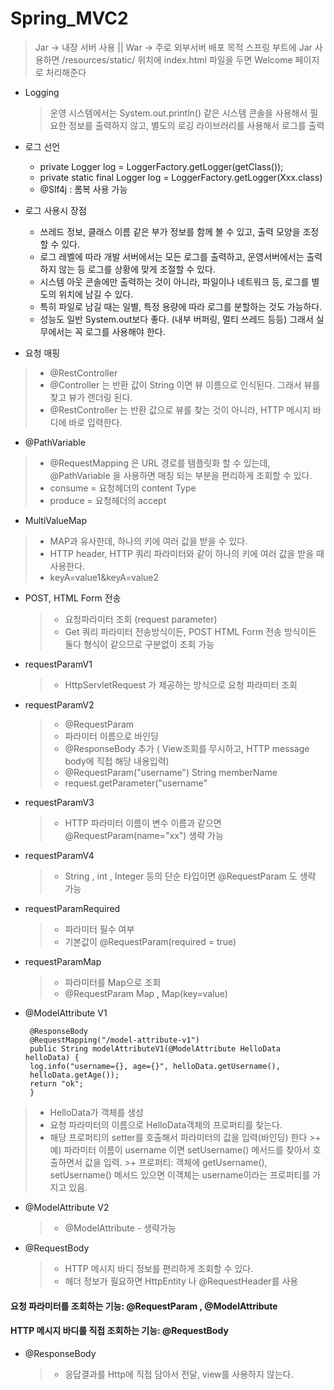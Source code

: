 # Spring_MVC2
> Jar -> 내장 서버 사용  ||  War -> 주로 외부서버 배포 목적
> 스프링 부트에 Jar 사용하면 /resources/static/ 위치에 index.html 파일을 두면 Welcome 페이지로 처리해준다

+ Logging
  > 운영 시스템에서는 System.out.println() 같은 시스템 콘솔을 사용해서 필요한 정보를 출력하지 않고, 별도의 로깅 라이브러리를 
  > 사용해서 로그를 출력
+ 로그 선언
  + private Logger log = LoggerFactory.getLogger(getClass());
  + private static final Logger log = LoggerFactory.getLogger(Xxx.class)  
  +  @Slf4j : 롬복 사용 가능
+ 로그 사용시 장점
  + 쓰레드 정보, 클래스 이름 같은 부가 정보를 함께 볼 수 있고, 출력 모양을 조정할 수 있다.
  + 로그 레벨에 따라 개발 서버에서는 모든 로그를 출력하고, 운영서버에서는 출력하지 않는 등 로그를 상황에 맞게 조절할 수 있다.
  + 시스템 아웃 콘솔에만 출력하는 것이 아니라, 파일이나 네트워크 등, 로그를 별도의 위치에 남길 수 있다. 
  + 특히 파일로 남길 때는 일별, 특정 용량에 따라 로그를 분할하는 것도 가능하다.
  + 성능도 일반 System.out보다 좋다. (내부 버퍼링, 멀티 쓰레드 등등) 그래서 실무에서는 꼭 로그를 사용해야 한다.

+ 요청 매핑
>+ @RestController
>+ @Controller 는 반환 값이 String 이면 뷰 이름으로 인식된다. 그래서 뷰를 찾고 뷰가 랜더링 된다.
>+ @RestController 는 반환 값으로 뷰를 찾는 것이 아니라, HTTP 메시지 바디에 바로 입력한다.
+ @PathVariable
>+ @RequestMapping 은 URL 경로를 템플릿화 할 수 있는데, @PathVariable 을 사용하면 매칭 되는 부분을 편리하게 조회할 수 있다.
>+ consume = 요청헤더의 content Type 
>+ produce = 요청헤더의 accept 
+ MultiValueMap
>+ MAP과 유사한데, 하나의 키에 여러 값을 받을 수 있다.
>+ HTTP header, HTTP 쿼리 파라미터와 같이 하나의 키에 여러 값을 받을 때 사용한다. 
>+ keyA=value1&keyA=value2
+ POST, HTML Form 전송
  >+ 요청파라미터 조회 (request parameter) 
  >+ Get 쿼리 파라미터 전송방식이든, POST HTML Form 전송 방식이든 둘다 형식이 같으므로 구분없이 조회 가능
+ requestParamV1
  >+ HttpServletRequest 가 제공하는 방식으로 요청 파라미터 조회
+ requestParamV2
  >+ @RequestParam
  >+ 파라미터 이름으로 바인딩
  >+ @ResponseBody 추가 ( View조회를 무시하고, HTTP message body에 직접 해당 내용입력)
  >+ @RequestParam("username") String memberName
  >+ request.getParameter("username"
+ requestParamV3
  >+ HTTP 파라미터 이름이 변수 이름과 같으면 @RequestParam(name="xx") 생략 가능
+ requestParamV4
  >+ String , int , Integer 등의 단순 타입이면 @RequestParam 도 생략 가능
+ requestParamRequired
  >+ 파라미터 필수 여부
  >+ 기본값이 @RequestParam(required = true) 
+ requestParamMap
  >+ 파라미터를 Map으로 조회
  >+ @RequestParam Map , Map(key=value)
+ @ModelAttribute V1
  ```
   @ResponseBody
   @RequestMapping("/model-attribute-v1")
   public String modelAttributeV1(@ModelAttribute HelloData helloData) {
   log.info("username={}, age={}", helloData.getUsername(),
   helloData.getAge());
   return "ok";
   }
   ```
 >+ HelloData가 객체를 생성
 >+ 요청 파라미터의 이름으로 HelloData객체의 프로퍼티를 찾는다.
 >+ 해당 프로퍼티의 setter를 호출해서 파라미터의 값을 입력(바인딩) 한다
    >+ 예) 파라미터 이름이 username 이면 setUsername() 메서드를 찾아서 호출하면서 값을 입력.
    >+ 프로퍼티: 객체에 getUsername(), setUsername() 메서드 있으면 이객체는 username이라는 프로퍼티를 가지고 있음.
+ @ModelAttribute V2
  >+ @ModelAttribute - 생략가능
+ @RequestBody
  >+ HTTP 메시지 바디 정보를 편리하게 조회할 수 있다.
  >+ 헤더 정보가 필요하면 HttpEntity 나 @RequestHeader를 사용
#### 요청 파라미터를 조회하는 기능: @RequestParam , @ModelAttribute
#### HTTP 메시지 바디를 직접 조회하는 기능: @RequestBody
+ @ResponseBody
  >+ 응답결과를 Http에 직접 담아서 전달, view를 사용하지 않는다.
